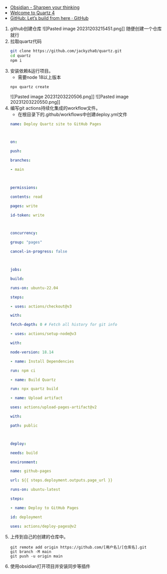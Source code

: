 - [Obsidian - Sharpen your thinking](https://obsidian.md/)
- [Welcome to Quartz 4](https://quartz.jzhao.xyz/)
- [GitHub: Let’s build from here · GitHub](https://github.com/)

1. github创建仓库
	![[Pasted image 20231203215451.png]]
	随便创建一个仓库就行
2. 拉取quartz代码
	```bash
	git clone https://github.com/jackyzha0/quartz.git
	cd quartz
	npm i
	```
3. 安装依赖&运行项目。
	- 需要node 18以上版本
	```bash
	npx quartz create
	```
	![[Pasted image 20231203220506.png]]
	![[Pasted image 20231203220550.png]]
4. 编写git actions持续化集成的workflow文件。
	- 在根目录下的.github/workflows中创建deploy.yml文件
	```yaml
	name: Deploy Quartz site to GitHub Pages
	
	
	
	on:
	
	push:
	
	branches:
	
	- main
	
	
	
	permissions:
	
	contents: read
	
	pages: write
	
	id-token: write
	
	
	
	concurrency:
	
	group: "pages"
	
	cancel-in-progress: false
	
	
	
	jobs:
	
	build:
	
	runs-on: ubuntu-22.04
	
	steps:
	
	- uses: actions/checkout@v3
	
	with:
	
	fetch-depth: 0 # Fetch all history for git info
	
	- uses: actions/setup-node@v3
	
	with:
	
	node-version: 18.14
	
	- name: Install Dependencies
	
	run: npm ci
	
	- name: Build Quartz
	
	run: npx quartz build
	
	- name: Upload artifact
	
	uses: actions/upload-pages-artifact@v2
	
	with:
	
	path: public
	
	
	
	deploy:
	
	needs: build
	
	environment:
	
	name: github-pages
	
	url: ${{ steps.deployment.outputs.page_url }}
	
	runs-on: ubuntu-latest
	
	steps:
	
	- name: Deploy to GitHub Pages
	
	id: deployment
	
	uses: actions/deploy-pages@v2
	```
1. 上传到自己的创建的仓库中。
	```
	git remote add origin https://github.com/[用户名]/[仓库名].git
	git branch -M main
	git push -u origin main
	```
5. 使用obsidian打开项目并安装同步等插件
	